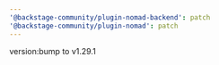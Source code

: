 ```yaml
---
'@backstage-community/plugin-nomad-backend': patch
'@backstage-community/plugin-nomad': patch
---
```


version:bump to v1.29.1
